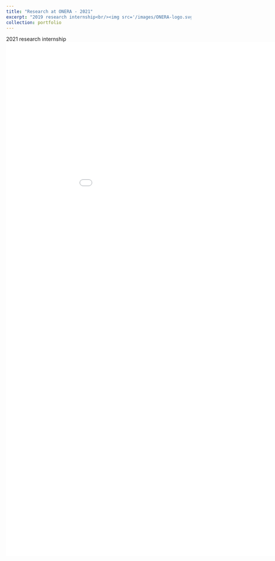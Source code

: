 ```yaml
---
title: "Research at ONERA - 2021"
excerpt: "2019 research internship<br/><img src='/images/ONERA-logo.svg' width=100>"
collection: portfolio
---
```


2021 research internship
<embed src="/files/poster_meteo_france.pdf" width="1000px" height="1400px" type='application/pdf'/>
